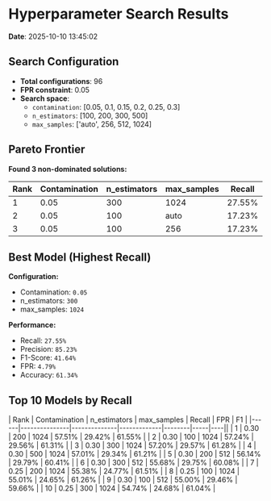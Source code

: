 # Hyperparameter Search Results

**Date**: 2025-10-10 13:45:02

## Search Configuration

- **Total configurations**: 96
- **FPR constraint**: 0.05
- **Search space**:
  - `contamination`: [0.05, 0.1, 0.15, 0.2, 0.25, 0.3]
  - `n_estimators`: [100, 200, 300, 500]
  - `max_samples`: ['auto', 256, 512, 1024]

## Pareto Frontier

**Found 3 non-dominated solutions:**

| Rank | Contamination | n_estimators | max_samples | Recall | FPR | F1 | Precision |
|------|---------------|--------------|-------------|--------|-----|----|-----------|
| 1 | 0.05 | 300 | 1024 | 27.55% | 4.79% | 41.64% | 85.23% |
| 2 | 0.05 | 100 | auto | 17.23% | 4.71% | 28.26% | 78.57% |
| 3 | 0.05 | 100 | 256 | 17.23% | 4.71% | 28.26% | 78.57% |

## Best Model (Highest Recall)

**Configuration:**
- Contamination: `0.05`
- n_estimators: `300`
- max_samples: `1024`

**Performance:**
- Recall: `27.55%`
- Precision: `85.23%`
- F1-Score: `41.64%`
- FPR: `4.79%`
- Accuracy: `61.34%`

## Top 10 Models by Recall

| Rank | Contamination | n_estimators | max_samples | Recall | FPR | F1 |
|------|---------------|--------------|-------------|--------|-----|----||
| 1 | 0.30 | 200 | 1024 | 57.51% | 29.42% | 61.55% |
| 2 | 0.30 | 100 | 1024 | 57.24% | 29.56% | 61.31% |
| 3 | 0.30 | 300 | 1024 | 57.20% | 29.57% | 61.28% |
| 4 | 0.30 | 500 | 1024 | 57.01% | 29.34% | 61.21% |
| 5 | 0.30 | 200 | 512 | 56.14% | 29.79% | 60.41% |
| 6 | 0.30 | 300 | 512 | 55.68% | 29.75% | 60.08% |
| 7 | 0.25 | 200 | 1024 | 55.38% | 24.77% | 61.51% |
| 8 | 0.25 | 100 | 1024 | 55.01% | 24.65% | 61.26% |
| 9 | 0.30 | 100 | 512 | 55.00% | 29.46% | 59.66% |
| 10 | 0.25 | 300 | 1024 | 54.74% | 24.68% | 61.04% |
